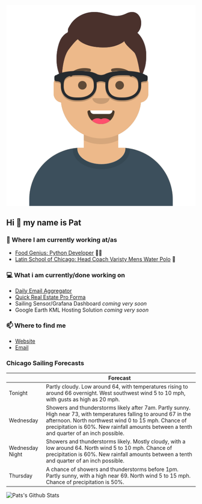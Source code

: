 [![Social banner for p-j-falconer](https://raw.githubusercontent.com/P-J-FALCONER/P-J-FALCONER/master/assets/avataaars.svg)](https://patfalconer.com/)
## Hi :wave: my name is Pat

### 💼 Where I am currently working at/as
- [Food Genius: Python Developer](https://getfoodgenius.com/) 🍔🐍
- [Latin School of Chicago: Head Coach Varisty Mens Water Polo](https://www.latinschool.org/) 🤽


### 💻 What i am currently/done working on
 - [Daily Email Aggregator](https://github.com/P-J-FALCONER/dott_daily_mail)
 - [Quick Real Estate Pro Forma](https://github.com/P-J-FALCONER/henry)
 - Sailing Sensor/Grafana Dashboard *coming very soon*
 - Google Earth KML Hosting Solution *coming very soon*

### 📫 Where to find me
 - [Website](https://patfalconer.com/)
 - [Email](mailto:patrick.j.falconer@gmail.com)


### Chicago Sailing Forecasts
|   | Forecast  |
|---|---|
| Tonight | Partly cloudy. Low around 64, with temperatures rising to around 66 overnight. West southwest wind 5 to 10 mph, with gusts as high as 20 mph. |
| Wednesday | Showers and thunderstorms likely after 7am. Partly sunny. High near 73, with temperatures falling to around 67 in the afternoon. North northwest wind 0 to 15 mph. Chance of precipitation is 60%. New rainfall amounts between a tenth and quarter of an inch possible. |
| Wednesday Night | Showers and thunderstorms likely. Mostly cloudy, with a low around 64. North wind 5 to 10 mph. Chance of precipitation is 60%. New rainfall amounts between a tenth and quarter of an inch possible. |
| Thursday | A chance of showers and thunderstorms before 1pm. Partly sunny, with a high near 69. North wind 5 to 15 mph. Chance of precipitation is 50%. |

![Pats's Github Stats](https://github-readme-stats.vercel.app/api?username=p-j-falconer&show_icons=true&theme=radical)
